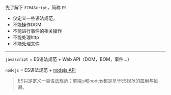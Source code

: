 先了解下 `ECMAScript`，简称 `ES`

- 仅定义一些语法规范，
- 不能操作DOM
- 不能进行事件的相关操作
- 不能处理http
- 不能处理文件

---

`javascript` = ES语法规范 + Web API（DOM，BOM，事件...）

`nodejs` = ES语法规范 + [nodejs API](http://nodejs.cn/api/)

>ES只是定义一类语法规范；前端js和nodejs都是基于ES规范的应用与拓展。